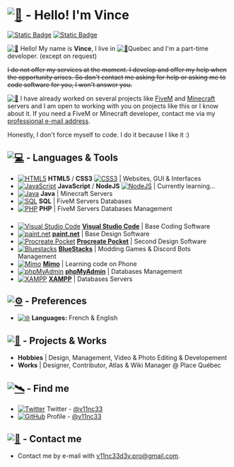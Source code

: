 # [![🍇](https://media.discordapp.net/attachments/1137004043978412045/1137095048622772264/Sans_titre.png)](https://github.com/v11nc33) - Hello! I'm Vince
[![Static Badge](https://img.shields.io/badge/%40v11nc33-444?logo=github&logoColor=white)](https://github.com/v11nc33)
[![Static Badge](https://img.shields.io/badge/%40v11nc33-1da1f2?logo=twitter&logoColor=white)](https://twitter.com/v11nc33)

[![👋](https://media.discordapp.net/attachments/1133904515570094241/1135721230037688360/Sans_titre.png)](https://github.com/v11nc33) Hello! My name is **Vince**, I live in [![📍](https://media.discordapp.net/attachments/1136690009236328692/1136764751070887937/Sans_titre.png)](https://github.com/v11nc33)Quebec and I'm a part-time developer. (except on request)

~~I do not offer my services at the moment. I develop and offer my help when the opportunity arises. So don't contact me asking for help or asking me to code software for you, I won't answer you.~~

[![📌](https://media.discordapp.net/attachments/1136690009236328692/1136764097136963704/Sans_titre.png)](https://github.com/v11nc33) I have already worked on several projects like [FiveM](https://fivem.net) and [Minecraft](https://minecraft.net) servers and I am open to working with you on projects like this or I know about it. If you need a FiveM or Minecraft developer, contact me via my [professional e-mail address](v11nc33dev@gmail.com).

Honestly, I don't force myself to code. I do it because I like it :)

## [![💻](https://media.discordapp.net/attachments/1136690009236328692/1136747840538955796/Sans_titre.png)](https://github.com/v11nc33) - Languages & Tools
- [![HTML5](https://media.discordapp.net/attachments/1133904515570094241/1135711251352277062/html_16x16.png)](https://github.com/v11nc33) **HTML5** / **CSS3** [![CSS3](https://media.discordapp.net/attachments/1133904515570094241/1135714399580069898/Sans_titre.png "CSS3")](https://github.com/v11nc33) | Websites, GUI & Interfaces 
- [![JavaScript](https://media.discordapp.net/attachments/1133904515570094241/1135711751892107367/javascript_16x16.png "JavaScript")](https://github.com/v11nc33) **JavaScript** / **NodeJS** [![NodeJS](https://media.discordapp.net/attachments/1133904515570094241/1135715234817003570/Sans_titre.png "NodeJS")](https://github.com/v11nc33) | Currently learning...
- [![Java](https://media.discordapp.net/attachments/1133904515570094241/1135712552815435776/java_16x16.png "Java")](https://github.com/v11nc33) **Java** | Minecraft Servers
- [![SQL](https://media.discordapp.net/attachments/1133904515570094241/1135713579367145482/Sans_titre.png "SQL")](https://github.com/v11nc33) **SQL** | FiveM Servers Databases
- [![PHP](https://media.discordapp.net/attachments/1133904515570094241/1135713835949494364/php_16x16.png "PHP")](https://github.com/v11nc33) **PHP** | FiveM Servers Databases Management
###
- [![Visual Studio Code](https://media.discordapp.net/attachments/1133904515570094241/1135717351782875146/Sans_titre.png "Visual Studio Code")](https://github.com/v11nc33) [**Visual Studio Code**](https://code.visualstudio.com/) | Base Coding Software
- [![paint.net](https://media.discordapp.net/attachments/1133904515570094241/1135717945453051904/Sans_titre.png "paint.net")](https://github.com/v11nc33) [**paint.net**](https://getpaint.net) | Base Design Software
- [![Procreate Pocket](https://media.discordapp.net/attachments/1133904515570094241/1135718552930885632/Sans_titre.png "Procreate Pocket")](https://github.com/v11nc33) [**Procreate Pocket**](https://procreate.com/pocket) | Second Design Software
- [![Bluestacks](https://media.discordapp.net/attachments/1133904515570094241/1135720068559413319/Sans_titre.png "Bluestacks")](https://github.com/v11nc33) [**BlueStacks**](https://bluestacks.com) | Modding Games & Discord Bots Management
- [![Mimo](https://media.discordapp.net/attachments/1133904515570094241/1135719572247417033/Sans_titre.png "Mimo")](https://github.com/v11nc33) [**Mimo**](https://mimo.org) | Learning code on Phone
- [![phpMyAdmin](https://media.discordapp.net/attachments/1136690009236328692/1137175016442691694/Sans_titre.png)](https://github.com/v11nc33) [**phpMyAdmin**](https://www.phpmyadmin.net/) | Databases Management
- [![XAMPP](https://media.discordapp.net/attachments/1137004043978412045/1137096690306920638/Sans_titre.png)](https://github.com/v11nc33) [**XAMPP**](https://www.apachefriends.org/download.html) | Databases Servers

## [![⚙️](https://media.discordapp.net/attachments/1136690009236328692/1136754909857976370/Sans_titre.png)](https://github.com/v11nc33) - Preferences
- [![🌐](https://media.discordapp.net/attachments/1136690009236328692/1136755745463996499/Sans_titre.png)](https://github.com/v11nc33) **Languages:** French & English

## [![💼](https://media.discordapp.net/attachments/1136690009236328692/1136748319436177559/Sans_titre.png)](https://github.com/v11nc33) - Projects & Works
- **Hobbies** | Design, Management, Video & Photo Editing & Developement
- **Works** | Designer, Contributor, Atlas & Wiki Manager @ Place Québec

## [![🛰️](https://media.discordapp.net/attachments/1136690009236328692/1136749469409480815/Sans_titre.png)](https://github.com/v11nc33) - Find me

 - [![Twitter](https://media.discordapp.net/attachments/1133904515570094241/1135723017805254726/Sans_titre.png)](https://github.com/v11nc33) Twitter - [@v11nc33](https://twitter.com/v11nc33)
 - [![GitHub](https://media.discordapp.net/attachments/1133904515570094241/1135723243802722364/Sans_titre.png)](https://github.com/v11nc33) Profile - [@v11nc33](https://github.com/v11nc33)

## [![📧](https://media.discordapp.net/attachments/1136690009236328692/1136750451681923162/Sans_titre.png)](https://github.com/v11nc33) - Contact me
 - Contact me by e-mail with [v11nc33d3v.pro@gmail.com](mailto:v11nc33d3v.pro@gmail.com).

